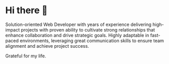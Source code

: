 # Hi there 👋

Solution-oriented Web Developer with years of experience delivering high-impact projects with proven ability to cultivate strong relationships that enhance collaboration and drive strategic goals. Highly adaptable in fast-paced environments, leveraging great communication skills to ensure team alignment and achieve project success.

Grateful for my life.
